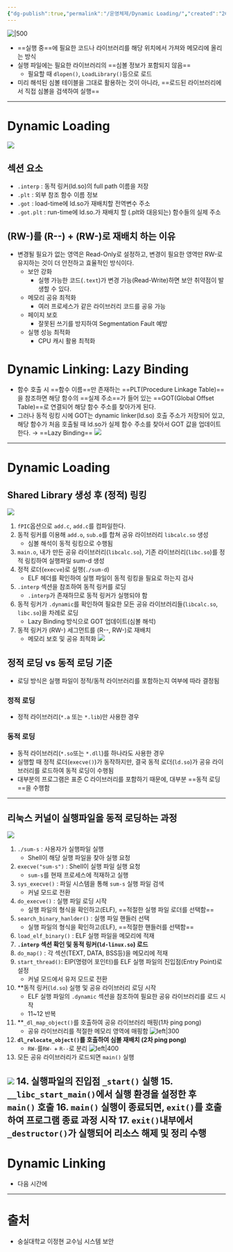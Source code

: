 ```yaml
---
{"dg-publish":true,"permalink":"/운영체제/Dynamic Loading/","created":"2025-03-19T00:36:25.285+09:00"}
---
```


![|500](https://i.imgur.com/ed9lbbg.png)
- ==실행 중==에 필요한 코드나 라이브러리를 해당 위치에서 가져와 메모리에 올리는 방식
- 실행 파일에는 필요한 라이브러리의 ==심볼 정보가 포함되지 않음==
	- 필요할 때 `dlopen()`, `LoadLibrary()`등으로 로드
- 미리 해석된 심볼 테이블을 그대로 활용하는 것이 아니라, ==로드된 라이브러리에서 직접 심볼을 검색하여 실행==
---
# Dynamic Loading
![](https://i.imgur.com/vAkAKOg.png)
## 섹션 요소
- `.interp` : 동적 링커(ld.so)의 full path 이름을 저장
- `.plt` : 외부 참조 함수 이름 정보
- `.got` : load-time에 ld.so가 재배치할 전역변수 주소
- `.got.plt` : run-time에 ld.so.가 재배치 할 (.plt와 대응되는) 함수들의 실제 주소
## (RW-)를 (R--) + (RW-)로 재배치 하는 이유
- 변경될 필요가 없는 영역은 Read-Only로 설정하고, 변경이 필요한 영역만 RW-로 유지하는 것이 더 안전하고 효율적인 방식이다.
	- 보안 강화
		- 실행 가능한 코드(`.text`)가 변경 가능(Read-Write)하면 보안 취약점이 발생할 수 있다.
	- 메모리 공유 최적화
		- 여러 프로세스가 같은 라이브러리 코드를 공유 가능
	- 페이지 보호
		- 잘못된 쓰기를 방지하여 Segmentation Fault 예방
	- 실행 성능 최적화
		- CPU 캐시 활용 최적화
# Dynamic Linking: Lazy Binding
- 함수 호출 시 ==함수 이름==만 존재하는 ==PLT(Procedure Linkage Table)==을 참조하면 해당 함수의 ==실제 주소==가 들어 있는 ==GOT(Global Offset Table)==로 연결되어 해당 함수 주소를 찾아가게 된다.
- 그러나 동적 링킹 시에 GOT는 dynamic linker(ld.so) 호출 주소가 저장되어 있고, 해당 함수가 처음 호출될 때 ld.so가 실제 함수 주소를 찾아서 GOT 값을 업데이트한다. → ==Lazy Binding==
![](https://i.imgur.com/v6S7WyY.png)
---
# Dynamic Loading
## Shared Library 생성 후 (정적) 링킹
![](https://i.imgur.com/D0YmEkm.png)
1. `fPIC`옵션으로 `add.c`, `add.c`를 컴파일한다.
2. 동적 링커를 이용해 `add.o`, `sub.o`를 합쳐 공유 라이브러리 `libcalc.so` 생성
	- 심볼 해석이 동적 링킹으로 수행됨
3. `main.o`, 내가 만든 공유 라이브러리(`libcalc.so`), 기존 라이브러리(`libc.so`)를  정적 링킹하여 실행파일 sum-d 생성
4. 정적 로더(`execve`)로 실행(`./sum-d`)
	- ELF 헤더를 확인하여 실행 파일이 동적 링킹을 필요로 하는지 검사
5. `.interp` 섹션을 참조하여 동적 링커를 로딩
	- `.interp`가 존재하므로 동적 링커가 실행되야 함
6. 동적 링커가 `.dynamic`를 확인하여 필요한 모든 공유 라이브러리들(`libcalc.so`, `libc.so`)을 차례로 로딩
	 - Lazy Binding 방식으로 GOT 업데이트(심볼 해석)
7. 동적 링커가 (RW-) 세그먼트를 (R--, RW-)로 재배치
	- 메모리 보호 및 공유 최적화
![](https://i.imgur.com/Q0H2id9.png)
## 정적 로딩 vs 동적 로딩 기준
- 로딩 방식은 실행 파일이 정적/동적 라이브러리를 포함하는지 여부에 따라 결정됨
### 정적 로딩
- 정적 라이브러리(`*.a` 또는 `*.lib`)만 사용한 경우
### 동적 로딩
- 동적 라이브러리(`*.so`또는 `*.dll`)를 하나라도 사용한 경우
- 실행할 때 정적 로더(`execve()`)가 동작하지만, 결국 동적 로더(`ld.so`)가 공유 라이브러리를 로드하여 동적 로딩이 수행됨
- 대부분의 프로그램은 표준 C 라이브러리를 포함하기 때문에, 대부분 ==동적 로딩==을 수행함
---
## 리눅스 커널이 실행파일을 동적 로딩하는 과정
![](https://i.imgur.com/RhhTYY7.png)
1. `./sum-s` : 사용자가 실행파일 실행
	- Shell이 해당 실행 파일을 찾아 실행 요청
2. `execve("sum-s")` : Shell이 실행 파일 실행 요청
	- `sum-s`를 현재  프로세스에 적재하고 실행
3. `sys_execve()` : 파일 시스템을 통해 `sum-s` 실행 파일 검색
	- 커널 모드로 전환
4. `do_execve()` : 실행 파일 로딩 시작
	- 실행 파일의 형식을 확인하고(ELF), ==적절한 실행 파일 로더를 선택함==
5. `search_binary_hanlder()` : 실행 파일 핸들러 선택
	- 실행 파일의 형식을 확인하고(ELF), ==적절한 핸들러를 선택함==
6. `load_elf_binary()` : ELF 실행 파일을 메모리에 적재
7. **`.interp` 섹션 확인 및 동적 링커(`ld-linux.so`) 로드**
8. `do_map()` : 각 섹션(TEXT, DATA, BSS등)을 메모리에 적재
9. `start_thread()`: EIP(명령어 포인터)를 ELF 실행 파일의 진입점(Entry Point)로 설정
	- 커널 모드에서 유저 모드로 전환
10. **동적 링커(`ld.so`) 실행 및 공유 라이브러리 로딩 시작
	- ELF 실행 파일의 `.dynamic` 섹션을 참조하여 필요한 공유 라이브러리를 로드 시작
	- 11~12 반복
11. **`_dl_map_object()`를 호출하여 공유 라이브러리 매핑(1차 ping pong)
	- 공유 라이브러리를 적절한 메모리 영역에 매핑함
		![left|300](https://i.imgur.com/AzN4gws.png)
12. **`dl_relocate_object()`를 호출하여 심볼 재배치 (2차 ping pong)**
	- `RW-`를`RW-` + `R--`로 분리
	   ![left|400](https://i.imgur.com/bBbxmnH.png)
13. 모든 공유 라이브러리가 로드되면 `main()` 실행

![](https://i.imgur.com/hv6V0vO.png)
14. 실행파일의 진입점 `_start()` 실행
15. `__libc_start_main()`에서 실행 환경을 설정한 후 `main()` 호출
16. `main()` 실행이 종료되면, `exit()`를 호출하여 프로그램 종료 과정 시작
17. `exit()`내부에서 `_destructor()`가 실행되어 리소스 해제 및 정리 수행
---
# Dynamic Linking
- 다음 시간에
---
# 출처
- 숭실대학교 이정현 교수님 시스템 보안